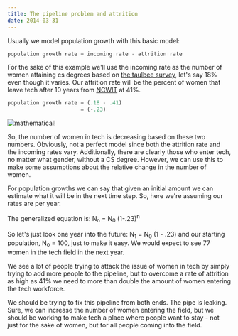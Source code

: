 ```yaml
---
title: The pipeline problem and attrition
date: 2014-03-31
---
```


Usually we model population growth with this basic model:

```python
population growth rate = incoming rate - attrition rate
```

For the sake of this example we'll use the incoming rate as the number of women attaining cs degrees based on [the taulbee survey](http://cra.org/resources/taulbee/), let's say 18% even though it varies. Our attrition rate will be the percent of women that leave tech after 10 years from [NCWIT](http://www.ncwit.org/sites/default/files/legacy/pdf/NCWIT_TheFacts_rev2010.pdf) at 41%.

```python
population growth rate = (.18 - .41)
                       = (-.23)
```

![mathematical!](https://unironicallyenthusiasticnerd.files.wordpress.com/2013/10/mathematical.gif)

So, the number of women in tech is decreasing based on these two numbers. Obviously, not a perfect model since both the attrition rate and the incoming rates vary. Additionally, there are clearly those who enter tech, no matter what gender, without a CS degree. However, we can use this to make some assumptions about the relative change in the number of women.

For population growths we can say that given an initial amount we can estimate what it will be in the next time step. So, here we're assuming our rates are per year.

The generalized equation is: N<sub>n</sub> = N<sub>0</sub> (1-.23)<sup>n</sup>

So let's just look one year into the future: N<sub>1</sub> = N<sub>0</sub> (1 - .23)
and our starting population, N<sub>0</sub> = 100, just to make it easy. We would expect to see 77 women in the tech field in the next year.

We see a lot of people trying to attack the issue of women in tech by simply trying to add more people to the pipeline, but to overcome a rate of attrition as high as 41% we need to more than double the amount of women entering the tech workforce.

We should be trying to fix this pipeline from both ends. The pipe is leaking. Sure, we can increase the number of women entering the field, but we should be working to make tech a place where people want to stay - not just for the sake of women, but for all people coming into the field.